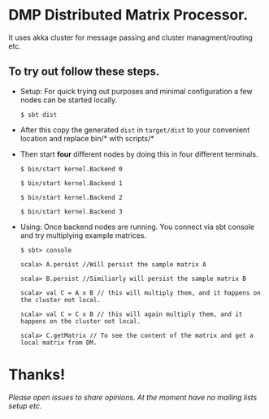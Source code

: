 # DMP Distributed Matrix Processor.

 It uses akka cluster for message passing and cluster managment/routing etc.

## To try out follow these steps.

  * Setup: For quick trying out purposes and minimal configuration a few nodes can be started locally.

    `$ sbt dist`

   * After this copy the generated `dist` in `target/dist` to your convenient location and replace bin/* with scripts/*

   * Then start **four** different nodes by doing this in four different terminals.

     `$ bin/start kernel.Backend 0`

     `$ bin/start kernel.Backend 1`

     `$ bin/start kernel.Backend 2`

     `$ bin/start kernel.Backend 3`

 * Using:  Once backend nodes are running. You connect via sbt console and try multiplying example matrices.

     `$ sbt> console`

     `scala> A.persist //Will persist the sample matrix A`

     `scala> B.persist //Similiarly will persist the sample matrix B`

     `scala> val C = A x B // this will multiply them, and it happens on the cluster not local.`

     `scala> val C = C x B // this will again multiply them, and it happens on the cluster not local.`

     `scala> C.getMatrix // To see the content of the matrix and get a local matrix from DM.`


# Thanks!


_Please open issues to share opinions. At the moment have no mailing lists setup etc._
